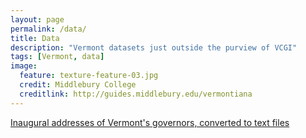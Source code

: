 ```yaml
---
layout: page
permalink: /data/
title: Data
description: "Vermont datasets just outside the purview of VCGI"
tags: [Vermont, data]
image:
  feature: texture-feature-03.jpg
  credit: Middlebury College
  creditlink: http://guides.middlebury.edu/vermontiana
---
```


[Inaugural addresses of Vermont's governors, converted to text files](http://www.mappingvermont.org/data/inauguraladdresses/)

